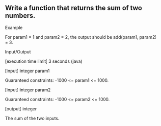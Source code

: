 ## Write a function that returns the sum of two numbers.

Example

For param1 = 1 and param2 = 2, the output should be
add(param1, param2) = 3.

Input/Output

[execution time limit] 3 seconds (java)

[input] integer param1

Guaranteed constraints:
-1000 <= param1 <= 1000.

[input] integer param2

Guaranteed constraints:
-1000 <= param2 <= 1000.

[output] integer

The sum of the two inputs.
